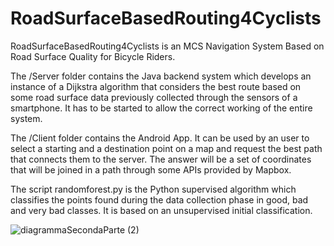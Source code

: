 # RoadSurfaceBasedRouting4Cyclists
RoadSurfaceBasedRouting4Cyclists is an MCS Navigation System Based on Road Surface Quality for Bicycle Riders.

The /Server folder contains the Java backend system which develops an instance of a Dijkstra algorithm that considers the best route based on some road surface data previously collected through the sensors of a smartphone. It has to be started to allow the correct working of the entire system.

The /Client folder contains the Android App. It can be used by an user to select a starting and a destination point on a map and request the best path that connects them to the server. The answer will be a set of coordinates that will be joined in a path through some APIs provided by Mapbox.

The script randomforest.py is the Python supervised algorithm which classifies the points found during the data collection phase in good, bad and very bad classes. It is based on an unsupervised initial classification.

![diagrammaSecondaParte (2)](https://github.com/stradivarius/RoadSurfaceBasedRouting4Cyclists/assets/44893230/513038a9-8011-46d5-807b-15b4da0ffcbd)
